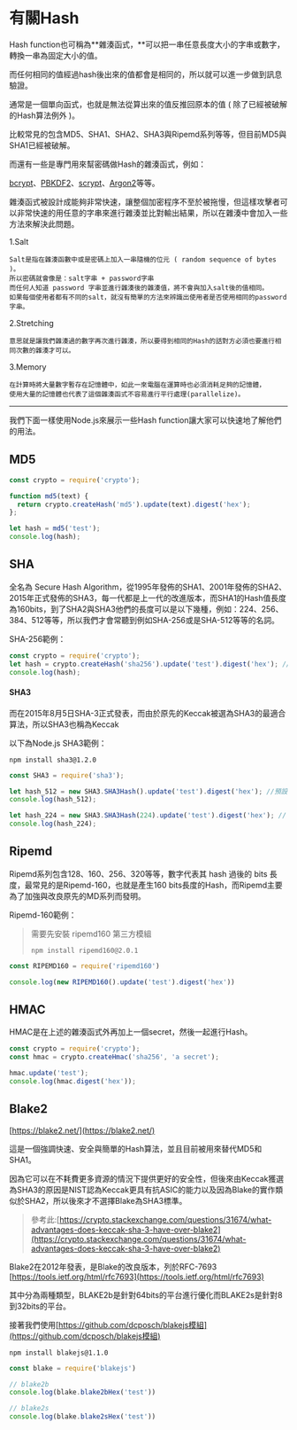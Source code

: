 # 有關Hash

Hash function也可稱為**雜湊函式，**可以把一串任意長度大小的字串或數字，轉換一串為固定大小的值。

而任何相同的值經過hash後出來的值都會是相同的，所以就可以進一步做到訊息驗證。

通常是一個單向函式，也就是無法從算出來的值反推回原本的值 \( 除了已經被破解的Hash算法例外 \)。

比較常見的包含MD5、SHA1、SHA2、SHA3與Ripemd系列等等，但目前MD5與SHA1已經被破解。

而還有一些是專門用來幫密碼做Hash的雜湊函式，例如：

[bcrypt](https://en.wikipedia.org/wiki/Bcrypt)、[PBKDF2](https://en.wikipedia.org/wiki/PBKDF2)、[scrypt](https://en.wikipedia.org/wiki/Scrypt)、[Argon2](https://en.wikipedia.org/wiki/Argon2)等等。

雜湊函式被設計成能夠非常快速，讓整個加密程序不至於被拖慢，但這樣攻擊者可以非常快速的用任意的字串來進行雜湊並比對輸出結果，所以在雜湊中會加入一些方法來解決此問題。

1.Salt

```
Salt是指在雜湊函數中或是密碼上加入一串隨機的位元 ( random sequence of bytes )。
所以密碼就會像是：salt字串 + password字串
而任何人知道 password 字串並進行雜湊後的雜湊值，將不會與加入salt後的值相同。
如果每個使用者都有不同的salt，就沒有簡單的方法來辨識出使用者是否使用相同的password字串。
```

2.Stretching

```
意思就是讓我們雜湊過的數字再次進行雜湊，所以要得到相同的Hash的話對方必須也要進行相同次數的雜湊才可以。
```

3.Memory

```
在計算時將大量數字暫存在記憶體中，如此一來電腦在運算時也必須消耗足夠的記憶體，
使用大量的記憶體也代表了這個雜湊函式不容易進行平行處理(parallelize)。
```

---

我們下面一樣使用Node.js來展示一些Hash function讓大家可以快速地了解他們的用法。

## MD5

```js
const crypto = require('crypto');

function md5(text) {
  return crypto.createHash('md5').update(text).digest('hex');
};

let hash = md5('test');
console.log(hash);
```

## SHA

全名為 Secure Hash Algorithm，從1995年發佈的SHA1、2001年發佈的SHA2、2015年正式發佈的SHA3，每一代都是上一代的改進版本，而SHA1的Hash值長度為160bits，到了SHA2與SHA3他們的長度可以是以下幾種，例如：224、256、384、512等等，所以我們才會常聽到例如SHA-256或是SHA-512等等的名詞。

SHA-256範例：

```js
const crypto = require('crypto');
let hash = crypto.createHash('sha256').update('test').digest('hex'); //hex代表輸出為16進位，原先為buffer型態
console.log(hash);
```

#### SHA3

而在2015年8月5日SHA-3正式發表，而由於原先的Keccak被選為SHA3的最適合算法，所以SHA3也稱為Keccak

以下為Node.js SHA3範例：

```
npm install sha3@1.2.0
```

```js
const SHA3 = require('sha3');

let hash_512 = new SHA3.SHA3Hash().update('test').digest('hex'); //預設為512bits
console.log(hash_512);

let hash_224 = new SHA3.SHA3Hash(224).update('test').digest('hex'); // 224 bits
console.log(hash_224);
```

## Ripemd

Ripemd系列包含128、160、256、320等等，數字代表其 hash 過後的 bits 長度，最常見的是Ripemd-160，也就是產生160 bits長度的Hash，而Ripemd主要為了加強與改良原先的MD系列而發明。

Ripemd-160範例：

> 需要先安裝 ripemd160 第三方模組
>
> ```
> npm install ripemd160@2.0.1
> ```

```js
const RIPEMD160 = require('ripemd160')

console.log(new RIPEMD160().update('test').digest('hex'))
```

## HMAC

HMAC是在上述的雜湊函式外再加上一個secret，然後一起進行Hash。

```js
const crypto = require('crypto');
const hmac = crypto.createHmac('sha256', 'a secret');

hmac.update('test');
console.log(hmac.digest('hex'));
```

## Blake2

[https://blake2.net/](https://blake2.net/)

這是一個強調快速、安全與簡單的Hash算法，並且目前被用來替代MD5和SHA1。

因為它可以在不耗費更多資源的情況下提供更好的安全性，但後來由Keccak獲選為SHA3的原因是NIST認為Keccak更具有抗ASIC的能力以及因為Blake的實作類似於SHA2，所以後來才不選擇Blake為SHA3標準。

> 參考此:[https://crypto.stackexchange.com/questions/31674/what-advantages-does-keccak-sha-3-have-over-blake2](https://crypto.stackexchange.com/questions/31674/what-advantages-does-keccak-sha-3-have-over-blake2)

Blake2在2012年發表，是Blake的改良版本，列於RFC-7693 [https://tools.ietf.org/html/rfc7693](https://tools.ietf.org/html/rfc7693)

其中分為兩種類型，BLAKE2b是針對64bits的平台進行優化而BLAKE2s是針對8到32bits的平台。

接著我們使用[https://github.com/dcposch/blakejs模組](https://github.com/dcposch/blakejs模組)

```
npm install blakejs@1.1.0
```

```js
const blake = require('blakejs')

// blake2b
console.log(blake.blake2bHex('test'))

// blake2s
console.log(blake.blake2sHex('test'))
```



